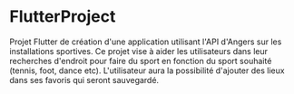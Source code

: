 # FlutterProject
Projet Flutter de création d'une application utilisant l'API d'Angers sur les installations sportives. Ce projet vise à aider les utilisateurs dans leur recherches d'endroit pour faire du sport en fonction du sport souhaité (tennis, foot, dance etc). L'utilisateur aura la possibilité d'ajouter des lieux dans ses favoris qui seront sauvegardé.
